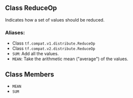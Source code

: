 ## Class ReduceOp

Indicates how a set of values should be reduced.
### Aliases:
- Class `tf.compat.v1.distribute.ReduceOp`
- Class `tf.compat.v2.distribute.ReduceOp`
- `SUM`: Add all the values.
- `MEAN`: Take the arithmetic mean ("average") of the values.
## Class Members
- `MEAN`
- `SUM`

